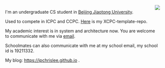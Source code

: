 <img align='right' src="https://github-readme-stats.vercel.app/api?username=ipChrisLee&hide_border=true&show_icons=true&theme=dark">

I'm an undergraduate CS student in [Beijing Jiaotong University](https://www.bjtu.edu.cn).

Used to compete in ICPC and CCPC. [Here](https://github.com/ipChrisLee/ipLee-XCPC-Template) is my XCPC-template-repo.

My academic interest is in system and architecture now. You are welcome to communicate with me via [email](mailto:chrisleecn@outlook.com).

Schoolmates can also communicate with me at my school email, my school id is 19211332.

My blog: https://ipchrislee.github.io .

